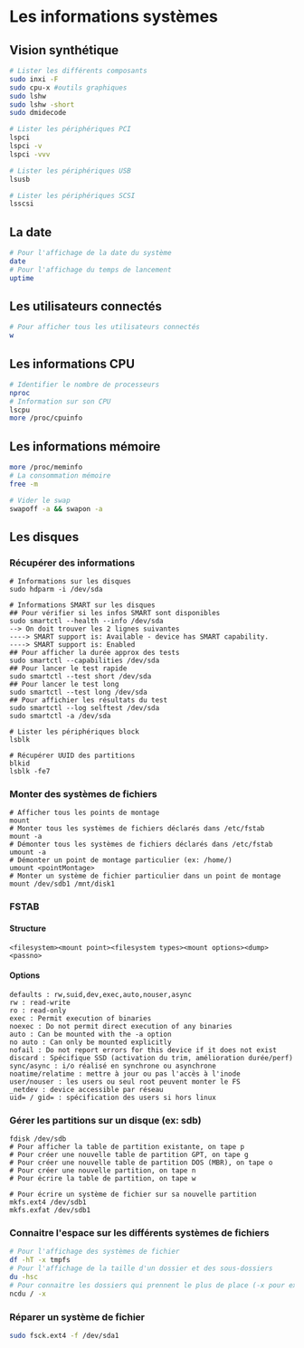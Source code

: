 # Les informations systèmes



## Vision synthétique

```bash
# Lister les différents composants
sudo inxi -F
sudo cpu-x #outils graphiques
sudo lshw
sudo lshw -short
sudo dmidecode

# Lister les périphériques PCI
lspci
lspci -v
lspci -vvv

# Lister les périphériques USB
lsusb

# Lister les périphériques SCSI
lsscsi
```



## La date

```bash
# Pour l'affichage de la date du système
date
# Pour l'affichage du temps de lancement
uptime
```



## Les utilisateurs connectés

```bash
# Pour afficher tous les utilisateurs connectés
w
```



## Les informations CPU

```bash
# Identifier le nombre de processeurs
nproc
# Information sur son CPU
lscpu
more /proc/cpuinfo
```



## Les informations mémoire

```bash
more /proc/meminfo
# La consommation mémoire
free -m

# Vider le swap
swapoff -a && swapon -a
```



## Les disques

### Récupérer des informations 

```shell
# Informations sur les disques
sudo hdparm -i /dev/sda

# Informations SMART sur les disques
## Pour vérifier si les infos SMART sont disponibles
sudo smartctl --health --info /dev/sda
--> On doit trouver les 2 lignes suivantes
----> SMART support is: Available - device has SMART capability.
----> SMART support is: Enabled
## Pour afficher la durée approx des tests
sudo smartctl --capabilities /dev/sda
## Pour lancer le test rapide
sudo smartctl --test short /dev/sda
## Pour lancer le test long
sudo smartctl --test long /dev/sda
## Pour affichier les résultats du test
sudo smartctl --log selftest /dev/sda
sudo smartctl -a /dev/sda

# Lister les périphériques block
lsblk

# Récupérer UUID des partitions
blkid
lsblk -fe7
```

### Monter des systèmes de fichiers

```shell
# Afficher tous les points de montage
mount
# Monter tous les systèmes de fichiers déclarés dans /etc/fstab
mount -a
# Démonter tous les systèmes de fichiers déclarés dans /etc/fstab
umount -a
# Démonter un point de montage particulier (ex: /home/)
umount <pointMontage>
# Monter un système de fichier particulier dans un point de montage
mount /dev/sdb1 /mnt/disk1
```

### FSTAB
#### Structure

```text
<filesystem><mount point><filesystem types><mount options><dump><passno>
```

#### Options
```text
defaults : rw,suid,dev,exec,auto,nouser,async
rw : read-write
ro : read-only
exec : Permit execution of binaries
noexec : Do not permit direct execution of any binaries
auto : Can be mounted with the -a option
no auto : Can only be mounted explicitly
nofail : Do not report errors for this device if it does not exist
discard : Spécifique SSD (activation du trim, amélioration durée/perf)
sync/async : i/o réalisé en synchrone ou asynchrone
noatime/relatime : mettre à jour ou pas l'accès à l'inode
user/nouser : les users ou seul root peuvent monter le FS
_netdev : device accessible par réseau
uid= / gid= : spécification des users si hors linux 
```



### Gérer les partitions sur un disque (ex: sdb)

```shell
fdisk /dev/sdb
# Pour afficher la table de partition existante, on tape p
# Pour créer une nouvelle table de partition GPT, on tape g
# Pour créer une nouvelle table de partition DOS (MBR), on tape o
# Pour créer une nouvelle partition, on tape n
# Pour écrire la table de partition, on tape w

# Pour écrire un système de fichier sur sa nouvelle partition
mkfs.ext4 /dev/sdb1
mkfs.exfat /dev/sdb1
```

### Connaitre l'espace sur les différents systèmes de fichiers

```bash
# Pour l'affichage des systèmes de fichier
df -hT -x tmpfs
# Pour l'affichage de la taille d'un dossier et des sous-dossiers
du -hsc
# Pour connaitre les dossiers qui prennent le plus de place (-x pour exclure les répertoires réseaux)
ncdu / -x
```

### Réparer un système de fichier

```bash
sudo fsck.ext4 -f /dev/sda1
```

